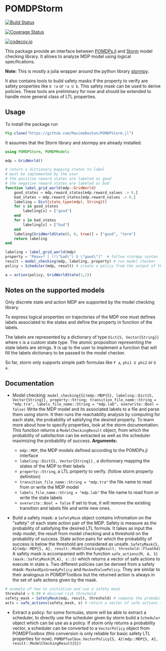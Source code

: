 # POMDPStorm

[![Build Status](https://travis-ci.org/MaximeBouton/POMDPStorm.jl.svg?branch=master)](https://travis-ci.org/MaximeBouton/POMDPStorm.jl)

[![Coverage Status](https://coveralls.io/repos/MaximeBouton/POMDPStorm.jl/badge.svg?branch=master&service=github)](https://coveralls.io/github/MaximeBouton/POMDPStorm.jl?branch=master)

[![codecov.io](http://codecov.io/github/MaximeBouton/POMDPStorm.jl/coverage.svg?branch=master)](http://codecov.io/github/MaximeBouton/POMDPStorm.jl?branch=master)

This package provide an interface between [POMDPs.jl](https://github.com/JuliaPOMDP/POMDPs.jl) and [Storm](http://www.stormchecker.org/) model checking library. It allows to analyze MDP model using logical specifications.

**Note:** This is mostly a julia wrapper around the python library [stormpy](https://moves-rwth.github.io/stormpy/).

It also contains tools to build safety masks if the property to verify are safety properties like `G !a` or `!a U b`. This safety mask can be used to derive policies. These tools are preliminary for now and should be extended to handle more general class of LTL properties.

## Usage

To install the package run
```julia
Pkg.clone("https://github.com/MaximeBouton/POMDPStorm.jl")
```

It assumes that the Storm library and stormpy are already installed.

```julia
using POMDPStorm, POMDPModels

mdp = GridWorld()

# return a dictionary mapping states to label
# must be implemented by the user
# the positive reward states are labeled as good 
# the negative reward states are labeled as bad
function label_grid_world(mdp::GridWorld)
    good_states = mdp.reward_states[mdp.reward_values .> 0.]
    bad_states = mdp.reward_states[mdp.reward_values .< 0.]
    labeling = Dict{state_type(mdp), String}()
    for s in good_states
        labeling[s] = ["good"]
    end
    for s in bad_states
        labeling[s] = ["bad"]
    end
    labeling[GridWorldState(0, 0, true)] = ["good", "term"]
    return labeling
end

labeling = label_grid_world(mdp)
property = "Pmax=? [ (!\"bad\") U \"good\"]"  # follow stormpy syntax
result = model_checking(mdp, labeling, property) # run model checker
policy = Scheduler(mdp, result) # create a policy from the output of the model checker

a = action(policy, GridWorldState(1,1))

```

## Notes on the supported models

Only discrete state and action MDP are supported by the model checking library. 

To express logical properties on trajectories of the MDP one must defines labels associated to the states and define the property in function of the labels.

The labels are represented by a dictionary of type `Dict{S, Vector{String}}` where `S` is a custom state type. The atomic proposition representing the state labels are strings. It is up to the user to implement a function that will fill the labels dictionary to be passed to the model checker.

So far, storm only supports simple path formulas like `F a`, `phi1 U phi2` or `G a`. 

## Documentation

- Model checking: `model_checking{S}(mdp::MDP{S}, labeling::Dict{S, Vector{String}}, property::String; transition_file_name::String = "mdp.tra", labels_file_name::String = "mdp.lab", overwrite::Bool = false)`
Write the MDP model and its associated labels to a file and parse them using storm. It then runs the reachability analysis by computing for each state,
the probability of satisfying the desired property. To learn more about how to specify properties, look at the storm documentation.
This function returns a `ModelCheckingResult` object, from which the probability of satisfaction can be extracted as well as the scheduler maximizing the probability of success.
  **Arguments:**
  - `mdp::MDP`, the MDP models defined according to the POMDPs.jl interface 
  - `labeling::Dict{S, Vector{String}}` , a dictionnary mapping the states of the MDP to their labels 
  - `property::String`, a LTL property to verify. (follow storm property definition)
  - `transition_file_name::String = "mdp.tra"` the file name to read from or write the MDP model 
  - `labels_file_name::String = "mdp.lab"` the file name to read from or write the state labels 
  - `overwrite::Bool = false` if set to true, it will remove the existing transition and labels file and write new ones. 

- Build a safety mask: a `SafetyMask` object contains infromation on the "safety" of each state action pair of the MDP. Safety is measure as the probability of satisfying the desired LTL formula. It takes as input the mdp model, the result from model checking and a threshold on the probability of success. State action pairs for which the probability of success is below the threshold are considered as unsafe. 
`SafetyMask{S, A}(mdp::MDP{S, A}, result::ModelCheckingResult, threshold::Float64)`
A safety mask is accompanied with the function `safe_actions{M, A, S}(mask::SafetyMask{M,A}, s::S)` which returns a vector of safe actions to execute in state s.
Two different policies can be derived from a safety mask: `MaskedEpsGreedyPolicy` and `MaskedValuePolicy`. They are similar to their analogous in POMDPToolbox but the returned action is always in the set of safe actions given by the mask. 

```julia 
# example of how to initialize and use a safety mask
threshold = 0.99 # desired risk threshold
safety_mask = SafetyMask(mdp, result, threshold) # compute the probability of success for each state action pair, can take a while for large MDPs
acts = safe_actions(safety_mask, s) # return a vector of safe actions to take in state s

```

- Extract a policy: for some formulas, storm will be able to extract a scheduler, to directly use the scheduler given by storm build a `Scheduler` object which can be use as a policy. If storm only returns a probability vector, a scheduler can be converted to a `VectorPolicy` object from POMDPToolbox (this conversion is only reliable for basic safety LTL properties for now).
`POMDPToolbox.VectorPolicy{S, A}(mdp::MDP{S, A}, result::ModelCheckingResult{S})`